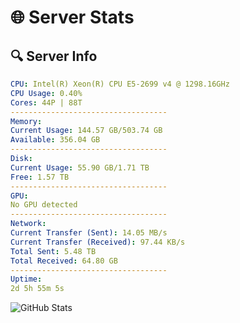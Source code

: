 # 🌐 Server Stats
## 🔍 Server Info
```yaml
CPU: Intel(R) Xeon(R) CPU E5-2699 v4 @ 1298.16GHz
CPU Usage: 0.40%
Cores: 44P | 88T
-----------------------------------
Memory:
Current Usage: 144.57 GB/503.74 GB
Available: 356.04 GB
-----------------------------------
Disk:
Current Usage: 55.90 GB/1.71 TB
Free: 1.57 TB
-----------------------------------
GPU:
No GPU detected
-----------------------------------
Network:
Current Transfer (Sent): 14.05 MB/s
Current Transfer (Received): 97.44 KB/s
Total Sent: 5.48 TB
Total Received: 64.80 GB
-----------------------------------
Uptime:
2d 5h 55m 5s
```
![GitHub Stats](https://img.shields.io/badge/Updated-2025-03-10_03:17:54-blue)